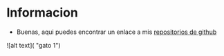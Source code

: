 # Informacion

- Buenas, aqui puedes encontrar un enlace a mis [repositorios de github](https://github.com/Nixalde)

![alt text]( "gato 1")
